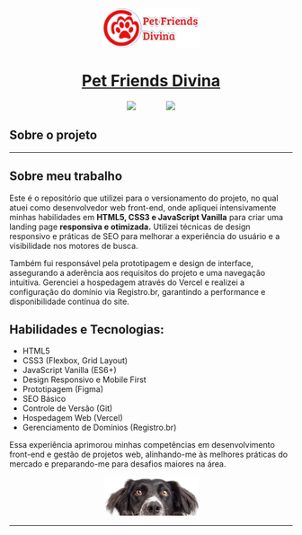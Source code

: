 <div align="center">
<img height="70px" src="./assets/images/logo.png">

# <a href="https://www.petfriendsdivina.com.br/"> Pet Friends Divina </a> 
</div>

<div align="center">
  <img style="margin-right: 50px;" height="200px" src="./assets/gifs/petfdesktop.gif">
  <img height="200px" src="./assets/gifs/petfmobile.gif">
</div>

## Sobre o projeto
<!-- inserir paragrafo sobre o projeto -->

---
## Sobre meu trabalho

Este é o repositório que utilizei para o versionamento do projeto, no qual atuei como desenvolvedor web front-end, onde apliquei intensivamente minhas habilidades em **HTML5, CSS3 e JavaScript Vanilla** para criar uma landing page **responsiva e otimizada.** Utilizei técnicas de design responsivo e práticas de SEO para melhorar a experiência do usuário e a visibilidade nos motores de busca.


Também fui responsável pela prototipagem e design de interface, assegurando a aderência aos requisitos do projeto e uma navegação intuitiva. Gerenciei a hospedagem através do Vercel e realizei a configuração do domínio via Registro.br, garantindo a performance e disponibilidade contínua do site.

## Habilidades e Tecnologias:

* HTML5
* CSS3 (Flexbox, Grid Layout)
* JavaScript Vanilla (ES6+)
* Design Responsivo e Mobile First
* Prototipagem (Figma)
* SEO Básico
* Controle de Versão (Git)
* Hospedagem Web (Vercel)
* Gerenciamento de Domínios (Registro.br)

Essa experiência aprimorou minhas competências em desenvolvimento front-end e gestão de projetos web, alinhando-me às melhores práticas do mercado e preparando-me para desafios maiores na área.

<div align='center'>
<img height="70px" src="./assets/images/dog3.png">
</div>

---
